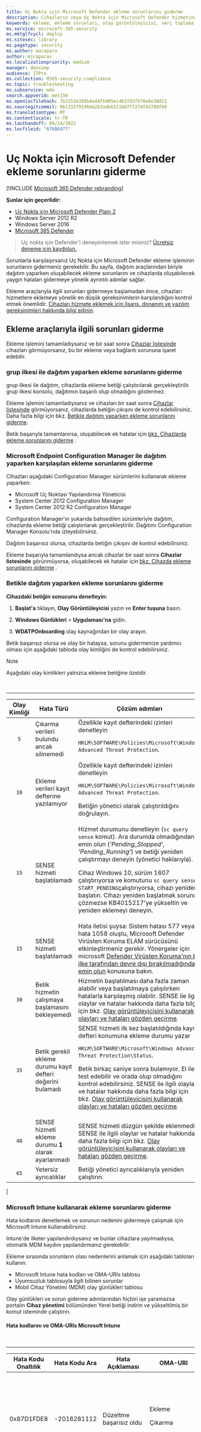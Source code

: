 ```yaml
---
title: Uç Nokta için Microsoft Defender ekleme sorunlarını giderme
description: Cihazların veya Uç Nokta için Microsoft Defender hizmetine ekleme sırasında ortaya çıkabilecek sorunları giderin.
keywords: ekleme, ekleme sorunları, olay görüntüleyicisi, veri toplama ve önizleme derlemeleri, algılayıcı verileri ve tanılama sorunlarını giderme
ms.service: microsoft-365-security
ms.mktglfcycl: deploy
ms.sitesec: library
ms.pagetype: security
ms.author: macapara
author: mjcaparas
ms.localizationpriority: medium
manager: dansimp
audience: ITPro
ms.collection: M365-security-compliance
ms.topic: troubleshooting
ms.subservice: mde
search.appverid: met150
ms.openlocfilehash: 7b2253e356b4ed4fb905ec4637d3f976e6e38d21
ms.sourcegitcommit: 9b133379196da2b3a4bb311b07ff274f43780f68
ms.translationtype: MT
ms.contentlocale: tr-TR
ms.lasthandoff: 09/14/2022
ms.locfileid: "67686977"
---
```

# <a name="troubleshoot-microsoft-defender-for-endpoint-onboarding-issues"></a>Uç Nokta için Microsoft Defender ekleme sorunlarını giderme

[!INCLUDE [Microsoft 365 Defender rebranding](../../includes/microsoft-defender.md)]


**Şunlar için geçerlidir:**

- [Uç Nokta için Microsoft Defender Planı 2](https://go.microsoft.com/fwlink/p/?linkid=2154037)
- Windows Server 2012 R2
- Windows Server 2016
- [Microsoft 365 Defender](https://go.microsoft.com/fwlink/?linkid=2118804)

> Uç nokta için Defender'i deneyimlemek ister misiniz? [Ücretsiz deneme için kaydolun.](https://signup.microsoft.com/create-account/signup?products=7f379fee-c4f9-4278-b0a1-e4c8c2fcdf7e&ru=https://aka.ms/MDEp2OpenTrial?ocid=docs-wdatp-pullalerts-abovefoldlink)

Sorunlarla karşılaşırsanız Uç Nokta için Microsoft Defender ekleme işleminin sorunlarını gidermeniz gerekebilir.
Bu sayfa, dağıtım araçlarından biriyle dağıtım yaparken oluşabilecek ekleme sorunlarını ve cihazlarda oluşabilecek yaygın hataları gidermeye yönelik ayrıntılı adımlar sağlar.

Ekleme araçlarıyla ilgili sorunları gidermeye başlamadan önce, cihazları hizmetlere eklemeye yönelik en düşük gereksinimlerin karşılandığını kontrol etmek önemlidir. [Cihazları hizmete eklemek için lisans, donanım ve yazılım gereksinimleri hakkında bilgi edinin](minimum-requirements.md).

## <a name="troubleshoot-issues-with-onboarding-tools"></a>Ekleme araçlarıyla ilgili sorunları giderme

Ekleme işlemini tamamladıysanız ve bir saat sonra [Cihazlar listesinde](investigate-machines.md) cihazları görmüyorsanız, bu bir ekleme veya bağlantı sorununa işaret edebilir.

### <a name="troubleshoot-onboarding-when-deploying-with-group-policy"></a>grup ilkesi ile dağıtım yaparken ekleme sorunlarını giderme

grup ilkesi ile dağıtım, cihazlarda ekleme betiği çalıştırılarak gerçekleştirilir. grup ilkesi konsolu, dağıtımın başarılı olup olmadığını göstermez.

Ekleme işlemini tamamladıysanız ve cihazları bir saat sonra [Cihazlar listesinde](investigate-machines.md) görmüyorsanız, cihazlarda betiğin çıkışını de kontrol edebilirsiniz. Daha fazla bilgi için bkz. [Betikle dağıtım yaparken ekleme sorunlarını giderme](#troubleshoot-onboarding-when-deploying-with-a-script).

Betik başarıyla tamamlanırsa, oluşabilecek ek hatalar için [bkz. Cihazlarda ekleme sorunlarını giderme](#troubleshoot-onboarding-issues-on-the-device) .

### <a name="troubleshoot-onboarding-issues-when-deploying-with-microsoft-endpoint-configuration-manager"></a>Microsoft Endpoint Configuration Manager ile dağıtım yaparken karşılaşılan ekleme sorunlarını giderme

Cihazları aşağıdaki Configuration Manager sürümlerini kullanarak ekleme yaparken:

- Microsoft Uç Noktası Yapılandırma Yöneticisi
- System Center 2012 Configuration Manager
- System Center 2012 R2 Configuration Manager

Configuration Manager'ın yukarıda bahsedilen sürümleriyle dağıtım, cihazlarda ekleme betiği çalıştırılarak gerçekleştirilir. Dağıtımı Configuration Manager Konsolu'nda izleyebilirsiniz.

Dağıtım başarısız olursa, cihazlarda betiğin çıkışını de kontrol edebilirsiniz.

Ekleme başarıyla tamamlandıysa ancak cihazlar bir saat sonra **Cihazlar listesinde** görünmüyorsa, oluşabilecek ek hatalar için [bkz. Cihazda ekleme sorunlarını giderme](#troubleshoot-onboarding-issues-on-the-device) .

### <a name="troubleshoot-onboarding-when-deploying-with-a-script"></a>Betikle dağıtım yaparken ekleme sorunlarını giderme

**Cihazdaki betiğin sonucunu denetleyin:**

1. **Başlat'a** tıklayın, **Olay Görüntüleyicisi** yazın ve **Enter tuşuna** basın.

2. **Windows Günlükleri** \> **Uygulaması'na** gidin.

3. **WDATPOnboarding** olay kaynağından bir olay arayın.

Betik başarısız olursa ve olay bir hataysa, sorunu gidermenize yardımcı olması için aşağıdaki tabloda olay kimliğini de kontrol edebilirsiniz.

> [!NOTE]
> Aşağıdaki olay kimlikleri yalnızca ekleme betiğine özeldir.

<br>

****

|Olay Kimliği|Hata Türü|Çözüm adımları|
|:---:|---|---|
|`5`|Çıkarma verileri bulundu ancak silinemedi|Özellikle kayıt defterindeki izinleri denetleyin <p> `HKLM\SOFTWARE\Policies\Microsoft\Windows Advanced Threat Protection`.|
|`10`|Ekleme verileri kayıt defterine yazılamıyor|Özellikle kayıt defterindeki izinleri denetleyin <p> `HKLM\SOFTWARE\Policies\Microsoft\Windows Advanced Threat Protection`. <p> Betiğin yönetici olarak çalıştırıldığını doğrulayın.|
|`15`|SENSE hizmeti başlatılamadı|Hizmet durumunu denetleyin (`sc query sense` komut). Ara durumda olmadığından emin olun (*'Pending_Stopped'*, *'Pending_Running'*) ve betiği yeniden çalıştırmayı deneyin (yönetici haklarıyla). <p> Cihaz Windows 10, sürüm 1607 çalıştırıyorsa ve komutunu `sc query sense` `START_PENDING`çalıştırıyorsa, cihazı yeniden başlatın. Cihazı yeniden başlatmak sorunu çözmezse KB4015217'ye yükseltin ve yeniden eklemeyi deneyin.|
|`15`|SENSE hizmeti başlatılamadı|Hata iletisi şuysa: Sistem hatası 577 veya hata 1058 oluştu, Microsoft Defender Virüsten Koruma ELAM sürücüsünü etkinleştirmeniz gerekir. Yönergeler için microsoft [Defender Virüsten Koruma'nın bir ilke tarafından devre dışı bırakılmadığından emin olun](#ensure-that-microsoft-defender-antivirus-is-not-disabled-by-a-policy) konusuna bakın.|
|`30`|Betik hizmetin çalışmaya başlamasını bekleyemedi|Hizmetin başlatılması daha fazla zaman alabilir veya başlatılmaya çalışılırken hatalarla karşılaşmış olabilir. SENSE ile ilgili olaylar ve hatalar hakkında daha fazla bilgi için bkz. [Olay görüntüleyicisini kullanarak olayları ve hataları gözden geçirme](event-error-codes.md).|
|`35`|Betik gerekli ekleme durumu kayıt defteri değerini bulamadı|SENSE hizmeti ilk kez başlatıldığında kayıt defteri konumuna ekleme durumu yazar <p> `HKLM\SOFTWARE\Microsoft\Windows Advanced Threat Protection\Status`. <p> Betik birkaç saniye sonra bulamıyor. El ile test edebilir ve orada olup olmadığını kontrol edebilirsiniz. SENSE ile ilgili olaylar ve hatalar hakkında daha fazla bilgi için bkz. [Olay görüntüleyicisini kullanarak olayları ve hataları gözden geçirme](event-error-codes.md).|
|`40`|SENSE hizmeti ekleme durumu **1** olarak ayarlanmadı|SENSE hizmeti düzgün şekilde eklenmedi. SENSE ile ilgili olaylar ve hatalar hakkında daha fazla bilgi için bkz. [Olay görüntüleyicisini kullanarak olayları ve hataları gözden geçirme](event-error-codes.md).|
|`65`|Yetersiz ayrıcalıklar|Betiği yönetici ayrıcalıklarıyla yeniden çalıştırın.|
|

### <a name="troubleshoot-onboarding-issues-using-microsoft-intune"></a>Microsoft Intune kullanarak ekleme sorunlarını giderme

Hata kodlarını denetlemek ve sorunun nedenini gidermeye çalışmak için Microsoft Intune kullanabilirsiniz.

Intune'de ilkeler yapılandırdıysanız ve bunlar cihazlara yayılmadıysa, otomatik MDM kaydını yapılandırmanız gerekebilir.

Ekleme sırasında sorunların olası nedenlerini anlamak için aşağıdaki tabloları kullanın:

- Microsoft Intune hata kodları ve OMA-URIs tablosu
- Uyumsuzluk tablosuyla ilgili bilinen sorunlar
- Mobil Cihaz Yönetimi (MDM) olay günlükleri tablosu

Olay günlükleri ve sorun giderme adımlarından hiçbiri işe yaramazsa portalın **Cihaz yönetimi** bölümünden Yerel betiği indirin ve yükseltilmiş bir komut isteminde çalıştırın.

#### <a name="microsoft-intune-error-codes-and-oma-uris"></a>Hata kodlarını ve OMA-URIs Microsoft Intune

<br>

****

|Hata Kodu Onaltılık|Hata Kodu Ara|Hata Açıklaması|OMA-URI|Olası neden ve sorun giderme adımları|
|:---:|---|---|---|---|
|0x87D1FDE8|-2016281112|Düzeltme başarısız oldu|Ekleme <p> Çıkarma|**Olası neden:** Yanlış bir blobda ekleme veya çıkarma başarısız oldu: yanlış imza veya PreviousOrgIds alanları eksik. <p> **Sorun giderme adımları:** <p> [Cihaz olay günlüğü bölümündeki Aracı ekleme hatalarını görüntüleme bölümündeki olay](#view-agent-onboarding-errors-in-the-device-event-log) kimliklerini denetleyin. <p> Aşağıdaki tabloda yer alan MDM olay günlüklerini denetleyin veya [Windows'da MDM hatalarını tanılama](/windows/client-management/mdm/diagnose-mdm-failures-in-windows-10) başlığındaki yönergeleri izleyin.|
||||Ekleme <p> Çıkarma <p> SampleSharing|**Olası neden:** Uç Nokta için Microsoft Defender İlke kayıt defteri anahtarı yok veya OMA DM istemcisinin bu anahtara yazma izni yok. <p> **Sorun giderme adımları:** Aşağıdaki kayıt defteri anahtarının mevcut olduğundan emin olun: `HKEY_LOCAL_MACHINE\SOFTWARE\Policies\Microsoft\Windows Advanced Threat Protection` <p> Yoksa, yükseltilmiş bir komut açın ve anahtarı ekleyin.|
||||SenseIsRunning <p> OnboardingState <p> Kuruluş Kimliği|**Olası neden:** Salt okunur özellik tarafından düzeltilmeye çalışılıyor. Ekleme başarısız oldu. <p> **Sorun giderme adımları:** [Cihazda ekleme sorunlarını giderme](#troubleshoot-onboarding-issues-on-the-device) sayfasındaki sorun giderme adımlarını gözden geçirin. <p> Aşağıdaki tabloda yer alan MDM olay günlüklerini denetleyin veya [Windows'da MDM hatalarını tanılama](/windows/client-management/mdm/diagnose-mdm-failures-in-windows-10) başlığındaki yönergeleri izleyin.|
||||Tümü|**Olası neden:** Uç Nokta için Microsoft Defender, özellikle Holographic SKU'su olmak üzere desteklenmeyen SKU'ya/Platforma dağıtmayı deneme. <p> Şu anda desteklenen platformlar: <p> Enterprise, Education ve Professional.<p> Sunucu desteklenmiyor.|
|0x87D101A9|-2016345687|SyncML(425): gönderenin alıcı üzerinde yeterli erişim denetimi izinleri (ACL) olmadığından istenen komut başarısız oldu.|Tümü|**Olası neden:** Uç Nokta için Microsoft Defender, özellikle Holographic SKU'su olmak üzere desteklenmeyen SKU'ya/Platforma dağıtmayı deneme.<p> Şu anda desteklenen platformlar: <p> Enterprise, Education ve Professional.|
|

#### <a name="known-issues-with-non-compliance"></a>Uyumsuzlukla ilgili bilinen sorunlar

Aşağıdaki tabloda uyumsuzlukla ilgili sorunlar ve sorunları nasıl giderebileceğiniz hakkında bilgi sağlanmaktadır.

<br>

****

|Durumda|Belirtiler|Olası neden ve sorun giderme adımları|
|:---:|---|---|
|`1`|Cihaz, SenseIsRunning OMA-URI ile uyumludur. Ancak OrgId, Onboarding ve OnboardingState OMA-URI'leri ile uyumlu değildir.|**Olası neden:** Windows yükleme veya yükseltme işleminden sonra kullanıcının OOBE'i geçirerek geçirmediğini denetleyin. OOBE ekleme işlemi tamamlanamadı ancak SENSE zaten çalışıyor. <p> **Sorun giderme adımları:** OOBE'nin tamamlanmasını bekleyin.|
|`2`|Cihaz OrgId, Onboarding ve OnboardingState OMA-URI'leri ile uyumludur, ancak SenseIsRunning OMA-URI'leri tarafından uyumlu değildir.|**Olası neden:** Sense hizmetinin başlangıç türü "Gecikmeli Başlangıç" olarak ayarlanır. Bazen bu durum, sistem başlangıcında DM oturumu gerçekleştiğinde Microsoft Intune sunucusunun cihazı SenseIsRunning tarafından uyumsuz olarak bildirmesine neden olur. <p> **Sorun giderme adımları:** Sorun 24 saat içinde otomatik olarak düzeltilmelidir.|
|`3`|Cihaz uyumlu değil|**Sorun giderme adımları:** Ekleme ve Çıkarma ilkelerinin aynı cihazda aynı anda dağıtılmadığından emin olun.|
|

#### <a name="mobile-device-management-mdm-event-logs"></a>Mobil Cihaz Yönetimi (MDM) olay günlükleri

Ekleme sırasında ortaya çıkabilecek sorunları gidermek için MDM olay günlüklerini görüntüleyin:

Günlük adı: Microsoft\Windows\DeviceManagement-EnterpriseDiagnostics-Provider

Kanal adı: Yönetici

<br>

****

|Kimlik|Önem derecesi|Olay açıklaması|Sorun giderme adımları|
|---|---|---|---|
|1819|Error|Uç Nokta için Microsoft Defender CSP: Düğümün Değeri Ayarlanamadı. NodeId: (%1), TokenName: (%2), Sonuç: (%3).|[Windows 10 1607 toplu güncelleştirmesini](https://go.microsoft.com/fwlink/?linkid=829760) indirin.|
|

## <a name="troubleshoot-onboarding-issues-on-the-device"></a>Cihazda ekleme sorunlarını giderme

Kullanılan dağıtım araçları ekleme işlemindeki bir hatayı göstermiyorsa ancak cihazlar bir saat içinde cihaz listesinde görünmemeye devam ediyorsa, Uç Nokta için Microsoft Defender aracısında bir hata oluşup oluşmadığını denetlemek için aşağıdaki doğrulama konularını inceleyin.

- [Cihaz olay günlüğünde aracı ekleme hatalarını görüntüleme](#view-agent-onboarding-errors-in-the-device-event-log)
- [Tanılama veri hizmetinin etkinleştirildiğinden emin olun](#ensure-the-diagnostics-service-is-enabled)
- [Hizmetin başlatacak şekilde ayarlandığından emin olun](#ensure-the-service-is-set-to-start)
- [Cihazın İnternet bağlantısı olduğundan emin olun](#ensure-the-device-has-an-internet-connection)
- [Microsoft Defender Virüsten Koruma'nın bir ilke tarafından devre dışı bırakılmadığından emin olun](#ensure-that-microsoft-defender-antivirus-is-not-disabled-by-a-policy)

### <a name="view-agent-onboarding-errors-in-the-device-event-log"></a>Cihaz olay günlüğünde aracı ekleme hatalarını görüntüleme

1. **Başlat'a** tıklayın, **Olay Görüntüleyicisi** yazın ve **Enter tuşuna** basın.

2. **Olay Görüntüleyicisi (Yerel)** bölmesinde, **Microsoft** \> **Windows** \> **SENSE** **Uygulama ve Hizmet Günlükleri'ni** \> genişletin.

   > [!NOTE]
   > SENSE, Uç Nokta için Microsoft Defender destekleyen davranış algılayıcısına başvurmak için kullanılan iç addır.

3. Günlüğü yüklemek için **İşletimsel'i** seçin.

4. **Eylem** bölmesinde **Geçerli Günlüğü Filtrele'ye** tıklayın.

5. **Filtre** sekmesinde, **Olay düzeyi:** altında **Kritik**, **Uyarı** ve **Hata'yı** seçin ve **Tamam'a** tıklayın.

   :::image type="content" source="images/filter-log.png" alt-text="Olay Görüntüleyicisi günlük filtresi" lightbox="images/filter-log.png":::

6. Sorunları gösterebilen olaylar **İşletim** bölmesinde görünür. Aşağıdaki tabloda yer alan çözümleri temel alarak sorun gidermeye çalışabilirsiniz:

   <br>

   ****

   |Olay Kimliği|İleti|Çözüm adımları|
   |:---:|---|---|
   |`5`|Uç Nokta için Microsoft Defender hizmeti _değişkende_ sunucuya bağlanamadı|[Cihazın İnternet erişimi olduğundan emin olun](#ensure-the-device-has-an-internet-connection).|
   |`6`|Uç Nokta için Microsoft Defender hizmeti eklenmedi ve ekleme parametresi bulunamadı. Hata kodu: _değişken_|[Ekleme betiğini yeniden çalıştırın](configure-endpoints-script.md).|
   |`7`|Uç Nokta için Microsoft Defender hizmeti ekleme parametrelerini okuyamadı. Hata kodu: _değişken_|[Cihazın İnternet erişimi olduğundan emin olun](#ensure-the-device-has-an-internet-connection), ardından ekleme işleminin tamamını yeniden çalıştırın.|
   |`9`|Uç Nokta için Microsoft Defender hizmeti başlangıç türünü değiştiremedi. Hata kodu: değişken|Olay ekleme sırasında gerçekleştiyse, yeniden başlatın ve ekleme betiğini çalıştırmayı yeniden deneme. Daha fazla bilgi için bkz. [Ekleme betiğini yeniden çalıştırma](configure-endpoints-script.md). <br><br>Olay çıkarma sırasında gerçekleştiyse desteğe başvurun.|
   |`10`|Uç Nokta için Microsoft Defender hizmeti ekleme bilgilerini kalıcı hale alamadı. Hata kodu: değişken|Olay ekleme sırasında gerçekleştiyse, ekleme betiğini çalıştırmayı yeniden deneme. Daha fazla bilgi için bkz. [Ekleme betiğini yeniden çalıştırma](configure-endpoints-script.md). <br><br>Sorun devam ederse desteğe başvurun.|
   |`15`|Uç Nokta için Microsoft Defender URL ile komut kanalı başlatılamıyor: _değişken_|[Cihazın İnternet erişimi olduğundan emin olun](#ensure-the-device-has-an-internet-connection).|
   |`17`|Uç Nokta için Microsoft Defender hizmeti Bağlı Kullanıcı Deneyimleri ve Telemetri hizmeti konumunu değiştiremedi. Hata kodu: değişken|[Ekleme betiğini yeniden çalıştırın](configure-endpoints-script.md). Sorun devam ederse desteğe başvurun.|
   |`25`|Uç Nokta için Microsoft Defender hizmeti kayıt defterinde sistem durumunu sıfırlayamadı. Hata kodu: _değişken_|Desteğe başvurun.|
   |`27`|Windows Defender'da Uç Nokta için Microsoft Defender modu etkinleştiremedi. Ekleme işlemi başarısız oldu. Hata kodu: değişken|Desteğe başvurun.|
   |`29`|Çıkarma parametreleri okunamadı. Hata türü: %1, Hata kodu: %2, Açıklama: %3|Cihazın İnternet erişimi olduğundan emin olun, ardından tüm çıkarma işlemini yeniden çalıştırın.|
   |`30`|$(build.sense.productDisplayName) modu Uç Nokta için Microsoft Defender devre dışı bırakılamadı. Hata kodu: %1|Desteğe başvurun.|
   |`32`|$(build.sense.productDisplayName) hizmeti, çıkarma işleminden sonra kendisini durdurma isteğinde bulunamadı. Hata kodu: %1|Hizmet başlangıç türünün el ile olduğunu doğrulayın ve cihazı yeniden başlatın.|
   |`55`|Güvenli ETW otomatik günlükçü oluşturulamadı. Hata kodu: %1|Cihazı yeniden başlatın.|
   |`63`|Dış hizmetin başlangıç türü güncelleştiriliyor. Ad: %1, gerçek başlangıç türü: %2, beklenen başlangıç türü: %3, çıkış kodu: %4|Belirtilen hizmetin başlangıç türündeki değişikliklere neyin neden olduğunu belirleyin. Çıkış kodu 0 değilse, başlangıç türünü el ile beklenen başlangıç türüne düzeltin.|
   |`64`|Dış hizmeti başlatma durduruldu. Ad: %1, çıkış kodu: %2|Olay yeniden görüntülenmeye devam ederse desteğe başvurun.|
   |`68`|Hizmetin başlangıç türü beklenmeyen bir durumdur. Hizmet adı: %1, gerçek başlangıç türü: %2, beklenen başlangıç türü: %3|Başlangıç türündeki değişikliklere neyin neden olduğunu belirleyin. Bahsedilen hizmet başlangıç türü düzeltildi.|
   |`69`|Hizmet durduruldu. Hizmet adı: %1|Belirtilen hizmeti başlatın. Devam ederse desteğe başvurun.|
   |

Cihazda, Uç Nokta için Microsoft Defender aracısının düzgün çalışması için bağımlı olduğu ek bileşenler vardır. Uç Nokta için Microsoft Defender aracısı olay günlüğünde eklemeyle ilgili hata yoksa, ek bileşenlerin doğru yapılandırıldığından emin olmak için aşağıdaki adımlarla devam edin.

<span id="ensure-the-diagnostics-service-is-enabled" />

### <a name="ensure-the-diagnostic-data-service-is-enabled"></a>Tanılama veri hizmetinin etkinleştirildiğinden emin olun

Cihazlar doğru bildirmiyorsa, Windows tanılama veri hizmetinin otomatik olarak başlatacak şekilde ayarlanıp ayarlanmadığını ve cihazda çalıştığını denetlemeniz gerekebilir. Hizmet, diğer programlar veya kullanıcı yapılandırması değişiklikleri tarafından devre dışı bırakılmış olabilir.

İlk olarak, Windows başlatıldığında hizmetin otomatik olarak başlayacak şekilde ayarlanıp ayarlanmadığını denetlemeli, ardından hizmetin şu anda çalıştığını denetlemeli (ve çalışmıyorsa başlatmalısınız).

### <a name="ensure-the-service-is-set-to-start"></a>Hizmetin başlatacak şekilde ayarlandığından emin olun

**Windows tanılama veri hizmeti başlangıç türünü denetlemek için komut satırını kullanın**:

1. Cihazda yükseltilmiş bir komut satırı istemi açın:

   a. **Başlat'a** tıklayın, **cmd** yazın ve **Enter tuşuna** basın.

   b. **Komut istemi'ne** sağ tıklayın ve **Yönetici olarak çalıştır'ı** seçin.

2. Aşağıdaki komutu girin ve **Enter tuşuna** basın:

   ```console
   sc qc diagtrack
   ```

   Hizmet etkinse sonuç aşağıdaki ekran görüntüsüne benzer olmalıdır:

   :::image type="content" source="images/windefatp-sc-qc-diagtrack.png" alt-text="Diagtrack için sc query komutunun sonucu" lightbox="images/windefatp-sc-qc-diagtrack.png":::

   `START_TYPE` olarak ayarlanmadıysa`AUTO_START`, hizmeti otomatik olarak başlatacak şekilde ayarlamanız gerekir.

**Windows tanılama veri hizmetini otomatik olarak başlatacak şekilde ayarlamak için komut satırını kullanın:**

1. Cihazda yükseltilmiş bir komut satırı istemi açın:

   a. **Başlat'a** tıklayın, **cmd** yazın ve **Enter tuşuna** basın.

   b. **Komut istemi'ne** sağ tıklayın ve **Yönetici olarak çalıştır'ı** seçin.

2. Aşağıdaki komutu girin ve **Enter tuşuna** basın:

   ```console
   sc config diagtrack start=auto
   ```

3. Başarılı iletisi görüntülenir. Aşağıdaki komutu girerek değişikliği doğrulayın ve **Enter tuşuna** basın:

   ```console
   sc qc diagtrack
   ```

4. Hizmeti başlatın. Komut isteminde aşağıdaki komutu yazın ve **Enter tuşuna** basın:

   ```console
   sc start diagtrack
   ```

### <a name="ensure-the-device-has-an-internet-connection"></a>Cihazın İnternet bağlantısı olduğundan emin olun

Uç Nokta için Microsoft Defender algılayıcısı, algılayıcı verilerini raporlamak ve Uç Nokta için Microsoft Defender hizmetiyle iletişim kurmak için Microsoft Windows HTTP (WinHTTP) gerektirir.

WinHTTP, İnternet'e göz atma proxy ayarlarından ve diğer kullanıcı bağlamı uygulamalarından bağımsızdır ve kendi ortamınızda bulunan proxy sunucularını algılayabilmelidir.

Algılayıcının hizmet bağlantısı olduğundan emin olmak için Uç Nokta için Microsoft Defender [hizmet URL'lerine istemci bağlantısını doğrulama](configure-proxy-internet.md#verify-client-connectivity-to-microsoft-defender-for-endpoint-service-urls) konusunda açıklanan adımları izleyin.

Doğrulama başarısız olursa ve ortamınız İnternet'e bağlanmak için ara sunucu kullanıyorsa Ara [sunucu ve İnternet bağlantı ayarlarını yapılandırma](configure-proxy-internet.md) konusunda açıklanan adımları izleyin.

### <a name="ensure-that-microsoft-defender-antivirus-is-not-disabled-by-a-policy"></a>Microsoft Defender Virüsten Koruma'nın bir ilke tarafından devre dışı bırakılmadığından emin olun

> [!IMPORTANT]
> Aşağıdakiler yalnızca Microsoft Defender Virüsten Koruma için Ağustos 2020 (sürüm 4.18.2007.8) güncelleştirmesini henüz **almamış** cihazlar için geçerlidir.
>
> Güncelleştirme, Microsoft Defender Virüsten Koruma'nın sistem ilkesi aracılığıyla istemci cihazlarda kapatılmamasını sağlar.

**Sorun**: Uç Nokta için Microsoft Defender hizmeti eklendikten sonra başlatılmıyor.

**Belirti**: Ekleme başarıyla tamamlanır, ancak hizmeti başlatmaya çalışırken hata 577 veya hata 1058'i görürsünüz.

**Çözüm**: Cihazlarınız üçüncü taraf kötü amaçlı yazılımdan koruma istemcisi çalıştırıyorsa, Uç Nokta için Microsoft Defender aracısının Erken Başlatma Kötü Amaçlı Yazılımdan Koruma (ELAM) sürücüsünün etkinleştirilmesi gerekir. Bir sistem ilkesi tarafından kapatılmadığından emin olmanız gerekir.

- İlkeleri uygulamak için kullandığınız ara çubuğuna bağlı olarak, aşağıdaki Windows Defender ilkelerinin temizlendiğini doğrulamanız gerekir:

  - DisableAntiSpyware
  - DisableAntiVirus

  Örneğin, grup ilkesi aşağıdaki değerler gibi girdiler olmamalıdır:

  - `<Key Path="SOFTWARE\Policies\Microsoft\Windows Defender"><KeyValue Value="0" ValueKind="DWord" Name="DisableAntiSpyware"/></Key>`
  - `<Key Path="SOFTWARE\Policies\Microsoft\Windows Defender"><KeyValue Value="0" ValueKind="DWord" Name="DisableAntiVirus"/></Key>`

> [!IMPORTANT]
> Ayar `disableAntiSpyware` sonlandırılır ve Ağustos 2020 (sürüm 4.18.2007.8) Microsoft Defender Virüsten Koruma güncelleştirmesi itibarıyla tüm Windows 10 cihazlarda yoksayılır.

- İlkeyi temizledikten sonra ekleme adımlarını yeniden çalıştırın.

- Ayrıca, kayıt defteri anahtarını açarak ilkenin devre dışı bırakıldığını doğrulamak için önceki kayıt defteri anahtarı `HKEY_LOCAL_MACHINE\SOFTWARE\Policies\Microsoft\Windows Defender`değerlerini de de de kontrol edebilirsiniz.

  :::image type="content" source="images/atp-disableantispyware-regkey.png" alt-text="Microsoft Defender Virüsten Koruma için kayıt defteri anahtarı" lightbox="images/atp-disableantispyware-regkey.png":::

   > [!NOTE]
   > Tüm Windows Defender hizmetleri (wdboot, wdfilter, wdnisdrv, wdnissvc ve windefend) varsayılan durumunda olmalıdır. Bu hizmetlerin başlatılmasını değiştirmek desteklenmez ve sisteminizi yeniden kullanmaya zorlayabilir.
   >
   > WdBoot ve WdFilter için örnek varsayılan yapılandırmalar:
   >
   > - `<Key Path="SYSTEM\CurrentControlSet\Services\WdBoot"><KeyValue Value="0" ValueKind="DWord" Name="Start"/></Key>`
   > - `<Key Path="SYSTEM\CurrentControlSet\Services\WdFilter"><KeyValue Value="0" ValueKind="DWord" Name="Start"/></Key>`

## <a name="troubleshoot-onboarding-issues"></a>Katılım sorunlarını giderin 

> [!NOTE]
> Aşağıdaki sorun giderme kılavuzu yalnızca Windows Server 2016 ve daha düşük sürümler için geçerlidir.

Sunucu eklerken sorunlarla karşılaşırsanız olası sorunları çözmek için aşağıdaki doğrulama adımlarını izleyin.


- [Microsoft Monitoring Agent'ın (MMA) yüklü olduğundan ve algılayıcı verilerini hizmete bildirecek şekilde yapılandırıldığından emin olun](configure-server-endpoints.md)
- [Sunucu ara sunucusu ve İnternet bağlantı ayarlarının düzgün yapılandırıldığından emin olun](configure-server-endpoints.md)

Aşağıdakileri de denetlemeniz gerekebilir:

- **Görev Yöneticisi'nin** **İşlemler** sekmesinde çalışan bir Uç Nokta için Microsoft Defender Hizmeti olup olmadığını denetleyin. Örneğin:

  :::image type="content" source="images/atp-task-manager.png" alt-text="Uç Nokta için Microsoft Defender Hizmeti'nin çalıştığı işlem görünümü" lightbox="images/atp-task-manager.png":::

- Herhangi **bir** \> hata olup olmadığını görmek için **Uygulama ve Hizmet Günlükleri** \> **İşlem Yöneticisi'Olay Görüntüleyicisi** denetleyin.

- **Hizmetler'de** **Microsoft Monitoring Agent'ın** sunucuda çalıştırılıp çalıştırılamadığını denetleyin. Örneğin,

  :::image type="content" source="images/atp-services.png" alt-text="Hizmetler" lightbox="images/atp-services.png":::

- **Microsoft Monitoring Agent** \> **Azure Log Analytics'te (OMS)** Çalışma Alanları'nı denetleyin ve durumun çalıştığını doğrulayın.

  :::image type="content" source="images/atp-mma-properties.png" alt-text="Microsoft Monitoring Agent Özellikleri" lightbox="images/atp-mma-properties.png":::

- Cihazların portaldaki **Cihazlar listesine** yansıtıldığını denetleyin.

## <a name="confirming-onboarding-of-newly-built-devices"></a>Yeni oluşturulan cihazların eklenmesini onaylama

Ekleme yeni oluşturulan bir cihaza dağıtıldığında ancak tamamlanmadığında örnekler olabilir.

Aşağıdaki adımlar aşağıdaki senaryo için rehberlik sağlar:

- Ekleme paketi yeni oluşturulan cihazlara dağıtılır
- İlk çalıştırma deneyimi (OOBE) veya ilk kullanıcı oturum açma işlemi tamamlanmadığından algılayıcı başlatılamıyor
- Son kullanıcı ilk oturum açma işlemini gerçekleştirmeden önce cihaz kapatılır veya yeniden başlatılır
- Bu senaryoda, ekleme paketi dağıtılsa bile SENSE hizmeti otomatik olarak başlatılmaz

> [!NOTE]
> SENSE hizmetinin şu veya daha yeni Windows sürümlerinde başlaması için OOBE'den sonra Kullanıcı Oturumu Açma artık gerekli değildir: Windows 10, sürüm 1809 veya Windows Server 2019 ya da [22 Nisan 2021 güncelleştirme paketiyle Windows Server 2022](https://support.microsoft.com/kb/5001384). Windows 10, [Nisan 2021 güncelleştirme paketi ile sürüm 1909](https://support.microsoft.com/kb/5001396). Windows 10, sürüm 2004/20H2 ile [28 Nisan 2021 güncelleştirme paketi](https://support.microsoft.com/kb/5001391). 


> [!NOTE]
> Aşağıdaki adımlar yalnızca Microsoft Endpoint Configuration Manager kullanılırken geçerlidir. Microsoft Endpoint Configuration Manager kullanarak ekleme hakkında daha fazla bilgi için bkz. [Uç Nokta için Microsoft Defender](/mem/configmgr/protect/deploy-use/windows-defender-advanced-threat-protection).

1. Microsoft Endpoint Configuration Manager'de bir uygulama oluşturun.

   :::image type="content" source="images/mecm-1.png" alt-text="Microsoft Endpoint Configuration Manager configuration-1" lightbox="images/mecm-1.png":::

2. **Uygulama bilgilerini el ile belirtin'i** seçin.

   :::image type="content" source="images/mecm-2.png" alt-text="Microsoft Endpoint Configuration Manager configuration-2" lightbox="images/mecm-2.png":::

3. Uygulama hakkında bilgi belirtin ve **İleri'yi** seçin.

   :::image type="content" source="images/mecm-3.png" alt-text="Microsoft Endpoint Configuration Manager configuration-3" lightbox="images/mecm-3.png":::

4. Yazılım merkezi hakkında bilgi belirtin ve **İleri'yi** seçin.

   :::image type="content" source="images/mecm-4.png" alt-text="Microsoft Endpoint Configuration Manager configuration-4" lightbox="images/mecm-4.png":::

5. **Dağıtım türleri'nde** **Ekle'yi** seçin.

   :::image type="content" source="images/mecm-5.png" alt-text="Microsoft Endpoint Configuration Manager yapılandırması-5" lightbox="images/mecm-5.png":::

6. **Dağıtım türü bilgilerini el ile belirtin'i** ve ardından **İleri'yi** seçin.

   :::image type="content" source="images/mecm-6.png" alt-text="Microsoft Endpoint Configuration Manager configuration-6" lightbox="images/mecm-6.png":::

7. Dağıtım türü hakkında bilgi belirtin ve **İleri'yi** seçin.

   :::image type="content" source="images/mecm-7.png" alt-text="Microsoft Endpoint Configuration Manager configuration-7" lightbox="images/mecm-7.png":::

8. **İçerik** \> **Yükleme programında** şu komutu belirtin: `net start sense`.

   :::image type="content" source="images/mecm-8.png" alt-text="Microsoft Endpoint Configuration Manager configuration-8" lightbox="images/mecm-8.png":::

9. **Algılama yöntemi'nde** **Bu dağıtım türünün varlığını algılamak için Kuralları yapılandır'ı** ve ardından **Yan Tümce Ekle'yi** seçin.

   :::image type="content" source="images/mecm-9.png" alt-text="Microsoft Endpoint Configuration Manager configuration-9" lightbox="images/mecm-9.png":::

10. Aşağıdaki algılama kuralı ayrıntılarını belirtin ve **tamam'ı** seçin:

    :::image type="content" source="images/mecm-10.png" alt-text="Microsoft Endpoint Configuration Manager configuration-10" lightbox="images/mecm-10.png":::

11. **Algılama yöntemi'nde** **İleri'yi** seçin.

    :::image type="content" source="images/mecm-11.png" alt-text="Microsoft Endpoint Configuration Manager configuration-11" lightbox="images/mecm-11.png":::

12. **Kullanıcı Deneyimi'nde** aşağıdaki bilgileri belirtin ve **İleri'yi** seçin:

    :::image type="content" source="images/mecm-12.png" alt-text="Microsoft Endpoint Configuration Manager configuration-12" lightbox="images/mecm-12.png":::

13. **Gereksinimler'de** **İleri'yi** seçin.

    :::image type="content" source="images/mecm-13.png" alt-text="Microsoft Endpoint Configuration Manager yapılandırması-13" lightbox="images/mecm-13.png":::

14. **Bağımlılıklar'da** **İleri'yi** seçin.

    :::image type="content" source="images/mecm-14.png" alt-text="Microsoft Endpoint Configuration Manager configuration-14" lightbox="images/mecm-14.png":::

15. **Özet'te** **İleri'yi** seçin.

    :::image type="content" source="images/mecm-15.png" alt-text="Microsoft Endpoint Configuration Manager yapılandırması-15" lightbox="images/mecm-15.png":::

16. **Tamamlama** bölümünde **Kapat'ı** seçin.

    :::image type="content" source="images/mecm-16.png" alt-text="Microsoft Endpoint Configuration Manager configuration-16" lightbox="images/mecm-16.png":::

17. **Dağıtım türleri'nde** **İleri'yi** seçin.

    :::image type="content" source="images/mecm-17.png" alt-text="Microsoft Endpoint Configuration Manager configuration-17" lightbox="images/mecm-17.png":::

18. **Özet'te** **İleri'yi** seçin.

    :::image type="content" source="images/mecm-18.png" alt-text="Microsoft Endpoint Configuration Manager yapılandırması-18" lightbox="images/mecm-18.png":::

    Durum daha sonra görüntülenir: :::image type="content" source="images/mecm-19.png" alt-text="Microsoft Endpoint Configuration Manager configuration-19" lightbox="images/mecm-19.png":::

19. **Tamamlama** bölümünde **Kapat'ı** seçin.

    :::image type="content" source="images/mecm-20.png" alt-text="Microsoft Endpoint Configuration Manager configuration-20" lightbox="images/mecm-20.png":::

20. Artık uygulamaya sağ tıklayıp Dağıt'ı seçerek uygulamayı **dağıtabilirsiniz**.

    :::image type="content" source="images/mecm-21.png" alt-text="Microsoft Endpoint Configuration Manager configuration-21" lightbox="images/mecm-21.png":::

21. **Genel'de** **Bağımlılıklar için içeriği otomatik olarak dağıt'ı** ve **Gözat'ı** seçin.

    :::image type="content" source="images/mecm-22.png" alt-text="Microsoft Endpoint Configuration Manager configuration-22" lightbox="images/mecm-22.png":::

22. **İçerik'te** **İleri'yi** seçin.

    :::image type="content" source="images/mecm-23.png" alt-text="Microsoft Endpoint Configuration Manager yapılandırması-23" lightbox="images/mecm-23.png":::

23. **Dağıtım ayarları'nda** **İleri'yi** seçin.

    :::image type="content" source="images/mecm-24.png" alt-text="Microsoft Endpoint Configuration Manager configuration-24" lightbox="images/mecm-24.png":::

24. **Zamanlama'da****, kullanılabilir süreden sonra mümkün olan en kısa sürede** seçeneğini belirleyin ve ardından **İleri'yi** seçin.

    :::image type="content" source="images/mecm-25.png" alt-text="Microsoft Endpoint Configuration Manager configuration-25" lightbox="images/mecm-25.png":::

25. **Kullanıcı deneyimi** bölümünde **Değişiklikleri son tarihe veya bakım penceresi sırasında işle (yeniden başlatma gerektirir)** seçeneğini belirleyin ve **ardından İleri'yi** seçin.

    :::image type="content" source="images/mecm-26.png" alt-text="Microsoft Endpoint Configuration Manager configuration-26" lightbox="images/mecm-26.png":::

26. **Uyarılar'da** **İleri'yi** seçin.

    :::image type="content" source="images/mecm-27.png" alt-text="Microsoft Endpoint Configuration Manager configuration-27" lightbox="images/mecm-27.png":::

27. **Özet'te** **İleri'yi** seçin.

    :::image type="content" source="images/mecm-28.png" alt-text="Microsoft Endpoint Configuration Manager configuration-28" lightbox="images/mecm-28.png":::
      

    Durum daha sonra Görüntülenir :::image type="content" source="images/mecm-29.png" alt-text="Microsoft Endpoint Configuration Manager configuration-29" lightbox="images/mecm-29.png":::

28. **Tamamlama** bölümünde **Kapat'ı** seçin.

    :::image type="content" source="images/mecm-30.png" alt-text="Microsoft Endpoint Configuration Manager configuration-30" lightbox="images/mecm-30.png":::

## <a name="related-topics"></a>İlgili konular

- [sorun giderme Uç Nokta için Microsoft Defender](troubleshoot-mdatp.md)
- [Cihazları ekleme](onboard-configure.md)
- [Cihaz ara sunucusu ve İnternet bağlantısı ayarlarını yapılandırma](configure-proxy-internet.md)
